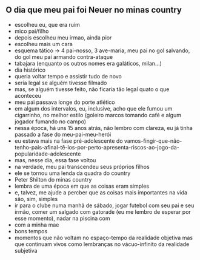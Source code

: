 ##  O dia que meu pai foi Neuer no minas country

- escolheu eu, que era ruim
- mico pai/filho
- depois escolheu meu irmao, ainda pior
- escolheu mais um cara
- esquema tático -> 4 pai-nosso, 3 ave-maria, meu pai no gol salvando, do gol meu pai armando contra-ataque
- tabajara (enquanto os outros nomes era galáticos, milan...)
- dia histórico
- queria voltar tempo e assistir tudo de novo
- seria legal se alguém tivesse filmado
- mas, se alguém tivesse feito, não ficaria tão legal quato o que aconteceu
- meu pai passava longe do porte atlético
- em algum dos intervalos, eu, inclusive, acho que ele fumou um cigarrinho, no melhor estilo (goleiro marcos tomando café e algum jogador fumando no campo)
- nessa época, há uns 15 anos atrás, não lembro com clareza, eu já tinha passado a fase do meu-pai-meu-herói
- eu estava mais na fase pré-adolescente do vamos-fingir-que-não-tenho-pais-afinal-tê-los-por-perto-apresenta-riscos-ao-jogo-da-popularidade-adolescente
- mas, nesse dia, essa fase voltou
- na verdade, meu pai transcendeu seus próprios filhos
- ele se tornou uma lenda da quadra do country
- Peter Shilton do minas country
- lembra de uma época em que as coisas eram simples
- e, talvez, me ajude a percber que as coisas mais importantes na vida são, sim, simples
- ir para o clube numa manhã de sábado, jogar futebol com seu pai e seu irmão, comer um salgado com gatorade (eu me lembro de esperar por esse momento), nadar na piscina com
- com a minha mae
- bons tempos
- momentos que não voltam no espaço-tempo da realidade objetiva mas que continuam vivos como lembranças no vácuo-infinito da realidade subjetiva
